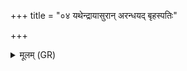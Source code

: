 +++
title = "०४ यथेन्द्रायासुरान् अरन्धयद् बृहस्पतिः"

+++
<details><summary>मूलम् (GR)</summary>

यथेन्द्रायासुरान्  
अरन्धयद् बृहस्पतिः ।  
एवा त्वम् अग्ने अश्वत्थान्  
अमून् मह्यम् इहानय  
प्र (…) ॥ +++(see 9.28.1e)+++
</details>